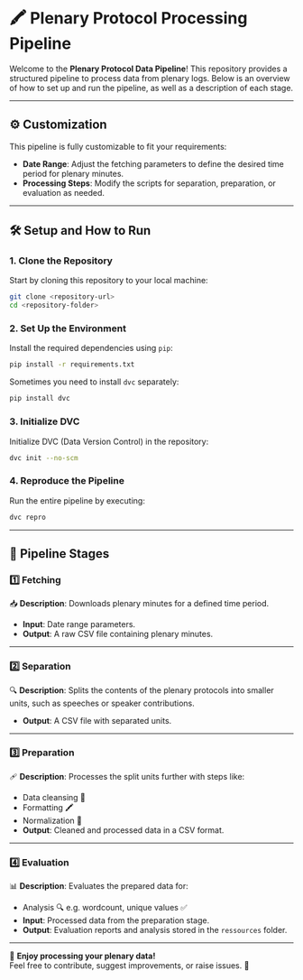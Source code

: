 # 🖍 Plenary Protocol Processing Pipeline

Welcome to the **Plenary Protocol Data Pipeline**! This repository provides a structured pipeline to process data from plenary logs. Below is an overview of how to set up and run the pipeline, as well as a description of each stage. 

---

## ⚙️ Customization
This pipeline is fully customizable to fit your requirements:
- **Date Range**: Adjust the fetching parameters to define the desired time period for plenary minutes.
- **Processing Steps**: Modify the scripts for separation, preparation, or evaluation as needed.

---

## 🛠️ Setup and How to Run

### 1. Clone the Repository
Start by cloning this repository to your local machine:
```bash
git clone <repository-url>
cd <repository-folder>
```

### 2. Set Up the Environment
Install the required dependencies using `pip`:
```bash
pip install -r requirements.txt
```
Sometimes you need to install `dvc` separately:
```bash
pip install dvc
```

### 3. Initialize DVC
Initialize DVC (Data Version Control) in the repository:
```bash
dvc init --no-scm
```

### 4. Reproduce the Pipeline
Run the entire pipeline by executing:
```bash
dvc repro
```

---

## 🔗 Pipeline Stages

### 1️⃣ **Fetching**  
📥 **Description**: Downloads plenary minutes for a defined time period.  
- **Input**: Date range parameters.  
- **Output**: A raw CSV file containing plenary minutes.  

---

### 2️⃣ **Separation**  
🔍 **Description**: Splits the contents of the plenary protocols into smaller units, such as speeches or speaker contributions.  
- **Output**: A CSV file with separated units.  

---

### 3️⃣ **Preparation**  
🩹 **Description**: Processes the split units further with steps like:  
- Data cleansing 🩼  
- Formatting 🖍  
- Normalization 🔄  
- **Output**: Cleaned and processed data in a CSV format.  

---

### 4️⃣ **Evaluation**  
📊 **Description**: Evaluates the prepared data for:  
- Analysis 🔍 e.g. wordcount, unique values ✅ 
- **Input**: Processed data from the preparation stage.  
- **Output**: Evaluation reports and analysis stored in the `ressources` folder.  

---

🎉 **Enjoy processing your plenary data!**  
Feel free to contribute, suggest improvements, or raise issues. 🙌

